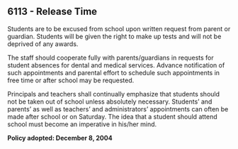 ## 6113 - Release Time

Students are to be excused from school upon written request from parent or guardian.  Students will be given the right to make up tests and will not be deprived of any awards.

The staff should cooperate fully with parents/guardians in requests for student absences for dental and medical services. Advance notification of such appointments and parental effort to schedule such appointments in free time or after school may be requested.

Principals and teachers shall continually emphasize that students should not be taken out of school unless absolutely necessary. Students’ and parents’ as well as teachers’ and administrators’ appointments can often be made after school or on Saturday. The idea that a student should attend school must become an imperative in his/her mind.

**Policy adopted:  December 8, 2004**

